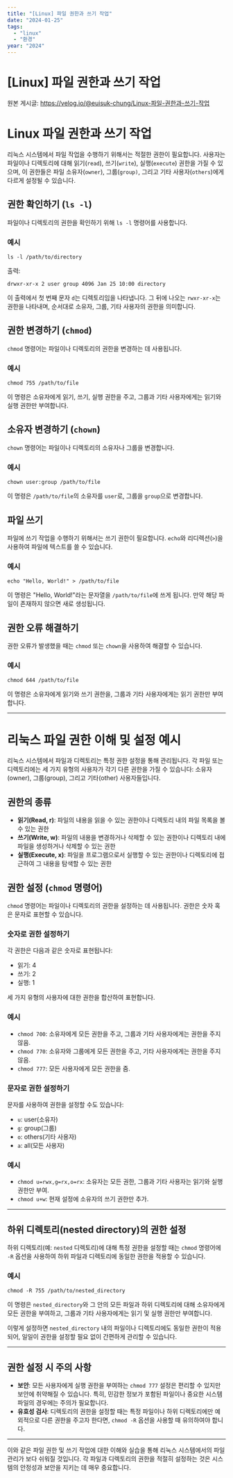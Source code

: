```yaml
---
title: "[Linux] 파일 권한과 쓰기 작업"
date: "2024-01-25"
tags:
  - "linux"
  - "환경"
year: "2024"
---
```


# [Linux] 파일 권한과 쓰기 작업

원본 게시글: https://velog.io/@euisuk-chung/Linux-파일-권한과-쓰기-작업



Linux 파일 권한과 쓰기 작업
==================

리눅스 시스템에서 파일 작업을 수행하기 위해서는 적절한 권한이 필요합니다. 사용자는 파일이나 디렉토리에 대해 읽기(`read`), 쓰기(`write`), 실행(`execute`) 권한을 가질 수 있으며, 이 권한들은 파일 소유자(`owner`), 그룹(`group)`, 그리고 기타 사용자(`others`)에게 다르게 설정될 수 있습니다.

권한 확인하기 (`ls -l`)
-----------------

파일이나 디렉토리의 권한을 확인하기 위해 `ls -l` 명령어를 사용합니다.

### 예시

```
ls -l /path/to/directory
```

출력:

```
drwxr-xr-x 2 user group 4096 Jan 25 10:00 directory
```

이 출력에서 첫 번째 문자 `d`는 디렉토리임을 나타냅니다. 그 뒤에 나오는 `rwxr-xr-x`는 권한을 나타내며, 순서대로 소유자, 그룹, 기타 사용자의 권한을 의미합니다.

권한 변경하기 (`chmod`)
-----------------

`chmod` 명령어는 파일이나 디렉토리의 권한을 변경하는 데 사용됩니다.

### 예시

```
chmod 755 /path/to/file
```

이 명령은 소유자에게 읽기, 쓰기, 실행 권한을 주고, 그룹과 기타 사용자에게는 읽기와 실행 권한만 부여합니다.

소유자 변경하기 (`chown`)
------------------

`chown` 명령어는 파일이나 디렉토리의 소유자나 그룹을 변경합니다.

### 예시

```
chown user:group /path/to/file
```

이 명령은 `/path/to/file`의 소유자를 `user`로, 그룹을 `group`으로 변경합니다.

파일 쓰기
-----

파일에 쓰기 작업을 수행하기 위해서는 쓰기 권한이 필요합니다. `echo`와 리디렉션(`>`)을 사용하여 파일에 텍스트를 쓸 수 있습니다.

### 예시

```
echo "Hello, World!" > /path/to/file
```

이 명령은 "Hello, World!"라는 문자열을 `/path/to/file`에 쓰게 됩니다. 만약 해당 파일이 존재하지 않으면 새로 생성됩니다.

권한 오류 해결하기
----------

권한 오류가 발생했을 때는 `chmod` 또는 `chown`을 사용하여 해결할 수 있습니다.

### 예시

```
chmod 644 /path/to/file
```

이 명령은 소유자에게 읽기와 쓰기 권한을, 그룹과 기타 사용자에게는 읽기 권한만 부여합니다.

---

리눅스 파일 권한 이해 및 설정 예시
====================

리눅스 시스템에서 파일과 디렉토리는 특정 권한 설정을 통해 관리됩니다. 각 파일 또는 디렉토리에는 세 가지 유형의 사용자가 각기 다른 권한을 가질 수 있습니다: 소유자(owner), 그룹(group), 그리고 기타(other) 사용자들입니다.

권한의 종류
------

* **읽기(Read, r)**: 파일의 내용을 읽을 수 있는 권한이나 디렉토리 내의 파일 목록을 볼 수 있는 권한
* **쓰기(Write, w)**: 파일의 내용을 변경하거나 삭제할 수 있는 권한이나 디렉토리 내에 파일을 생성하거나 삭제할 수 있는 권한
* **실행(Execute, x)**: 파일을 프로그램으로서 실행할 수 있는 권한이나 디렉토리에 접근하여 그 내용을 탐색할 수 있는 권한

권한 설정 (`chmod` 명령어)
-------------------

`chmod` 명령어는 파일이나 디렉토리의 권한을 설정하는 데 사용됩니다. 권한은 숫자 혹은 문자로 표현할 수 있습니다.

### 숫자로 권한 설정하기

각 권한은 다음과 같은 숫자로 표현됩니다:

* 읽기: 4
* 쓰기: 2
* 실행: 1

세 가지 유형의 사용자에 대한 권한을 합산하여 표현합니다.

### 예시

* `chmod 700`: 소유자에게 모든 권한을 주고, 그룹과 기타 사용자에게는 권한을 주지 않음.
* `chmod 770`: 소유자와 그룹에게 모든 권한을 주고, 기타 사용자에게는 권한을 주지 않음.
* `chmod 777`: 모든 사용자에게 모든 권한을 줌.

### 문자로 권한 설정하기

문자를 사용하여 권한을 설정할 수도 있습니다:

* `u`: user(소유자)
* `g`: group(그룹)
* `o`: others(기타 사용자)
* `a`: all(모든 사용자)

### 예시

* `chmod u=rwx,g=rx,o=rx`: 소유자는 모든 권한, 그룹과 기타 사용자는 읽기와 실행 권한만 부여.
* `chmod u+w`: 현재 설정에 소유자의 쓰기 권한만 추가.

---

하위 디렉토리(nested directory)의 권한 설정
--------------------------------

하위 디렉토리(예: `nested` 디렉토리)에 대해 특정 권한을 설정할 때는 `chmod` 명령어에 `-R` 옵션을 사용하여 하위 파일과 디렉토리에 동일한 권한을 적용할 수 있습니다.

### 예시

```
chmod -R 755 /path/to/nested_directory
```

이 명령은 `nested_directory`와 그 안의 모든 파일과 하위 디렉토리에 대해 소유자에게 모든 권한을 부여하고, 그룹과 기타 사용자에게는 읽기 및 실행 권한만 부여합니다.

이렇게 설정하면 `nested_directory` 내의 파일이나 디렉토리에도 동일한 권한이 적용되어, 일일이 권한을 설정할 필요 없이 간편하게 관리할 수 있습니다.

---

권한 설정 시 주의 사항
-------------

* **보안**: 모든 사용자에게 실행 권한을 부여하는 `chmod 777` 설정은 편리할 수 있지만 보안에 취약해질 수 있습니다. 특히, 민감한 정보가 포함된 파일이나 중요한 시스템 파일의 경우에는 주의가 필요합니다.
* **유효성 검사**: 디렉토리의 권한을 설정할 때는 특정 파일이나 하위 디렉토리에만 예외적으로 다른 권한을 주고자 한다면, `chmod -R` 옵션을 사용할 때 유의하여야 합니다.

---

이와 같은 파일 권한 및 쓰기 작업에 대한 이해와 실습을 통해 리눅스 시스템에서의 파일 관리가 보다 쉬워질 것입니다. 각 파일과 디렉토리의 권한을 적절히 설정하는 것은 시스템의 안정성과 보안을 지키는 데 매우 중요합니다.

